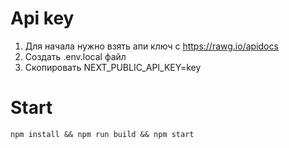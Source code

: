 # Api key
1. Для начала нужно взять апи ключ с https://rawg.io/apidocs
1. Создать .env.local файл
1. Скопировать NEXT_PUBLIC_API_KEY=key

# Start
``` npm install && npm run build && npm start ```